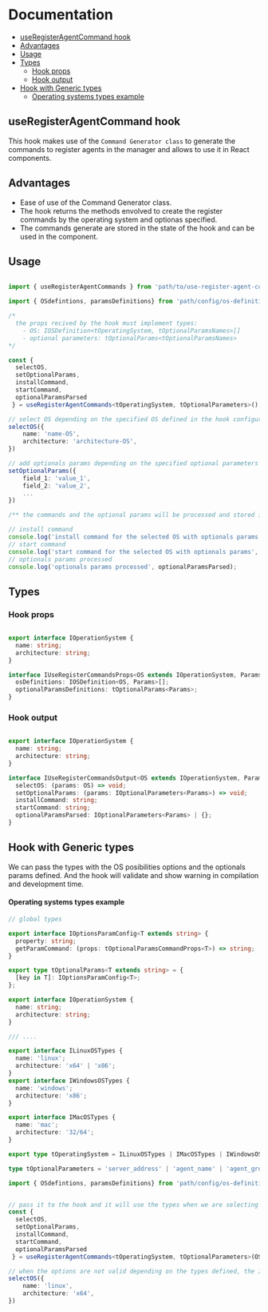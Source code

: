# Documentation

- [useRegisterAgentCommand hook](#useregisteragentcommand-hook)
- [Advantages](#advantages)
- [Usage](#usage)
- [Types](#types)
    - [Hook props](#hook-props)
    - [Hook output](#hook-output)
- [Hook with Generic types](#hook-with-generic-types)
    - [Operating systems types example](#operating-systems-types-example)

## useRegisterAgentCommand hook

This hook makes use of the `Command Generator class` to generate the commands to register agents in the manager and allows to use it in React components.

## Advantages

- Ease of use of the Command Generator class.
- The hook returns the methods envolved to create the register commands by the operating system and optionas specified.
- The commands generate are stored in the state of the hook and can be used in the component.


## Usage

```ts

import { useRegisterAgentCommands } from 'path/to/use-register-agent-commands';

import { OSdefintions, paramsDefinitions} from 'path/config/os-definitions';

/* 
  the props recived by the hook must implement types:
    - OS: IOSDefinition<tOperatingSystem, tOptionalParamsNames>[]
    - optional parameters: tOptionalParams<tOptionalParamsNames>
*/

const { 
  selectOS,
  setOptionalParams,
  installCommand,
  startCommand,
  optionalParamsParsed
 } = useRegisterAgentCommands<tOperatingSystem, tOptionalParameters>();

// select OS depending on the specified OS defined in the hook configuration
selectOS({
    name: 'name-OS',
    architecture: 'architecture-OS',
})

// add optionals params depending on the specified optional parameters in the hook configuration
setOptionalParams({
    field_1: 'value_1',
    field_2: 'value_2',
    ...
})

/** the commands and the optional params will be processed and stored in the hook state **/

// install command
console.log('install command for the selected OS with optionals params', installCommand);
// start command
console.log('start command for the selected OS with optionals params', startCommand);
// optionals params processed
console.log('optionals params processed', optionalParamsParsed);

```

## Types

### Hook props

```ts

export interface IOperationSystem {
  name: string;
  architecture: string;
}

interface IUseRegisterCommandsProps<OS extends IOperationSystem, Params extends string> {
  osDefinitions: IOSDefinition<OS, Params>[];
  optionalParamsDefinitions: tOptionalParams<Params>;
}
```

### Hook output

```ts

export interface IOperationSystem {
  name: string;
  architecture: string;
}

interface IUseRegisterCommandsOutput<OS extends IOperationSystem, Params extends string> {
  selectOS: (params: OS) => void;
  setOptionalParams: (params: IOptionalParameters<Params>) => void;
  installCommand: string;
  startCommand: string;
  optionalParamsParsed: IOptionalParameters<Params> | {};
}
```

## Hook with Generic types

We can pass the types with the OS posibilities options and the optionals params defined.
And the hook will validate and show warning in compilation and development time.

#### Operating systems types example

```ts
// global types

export interface IOptionsParamConfig<T extends string> {
  property: string;
  getParamCommand: (props: tOptionalParamsCommandProps<T>) => string;
}

export type tOptionalParams<T extends string> = {
  [key in T]: IOptionsParamConfig<T>;
};

export interface IOperationSystem {
  name: string;
  architecture: string;
}

/// ....

export interface ILinuxOSTypes {
  name: 'linux';
  architecture: 'x64' | 'x86';
}
export interface IWindowsOSTypes {
  name: 'windows';
  architecture: 'x86';
}

export interface IMacOSTypes {
  name: 'mac';
  architecture: '32/64';
}

export type tOperatingSystem = ILinuxOSTypes | IMacOSTypes | IWindowsOSTypes;

type tOptionalParameters = 'server_address' | 'agent_name' | 'agent_group' | 'protocol' | 'xcyber360_password';

import { OSdefintions, paramsDefinitions} from 'path/config/os-definitions';


// pass it to the hook and it will use the types when we are selecting the OS
const { 
  selectOS,
  setOptionalParams,
  installCommand,
  startCommand,
  optionalParamsParsed
 } = useRegisterAgentCommands<tOperatingSystem, tOptionalParameters>(OSdefintions, paramsDefinitions);

// when the options are not valid depending on the types defined, the IDE will show a warning
selectOS({
    name: 'linux',
    architecture: 'x64',
})

````

